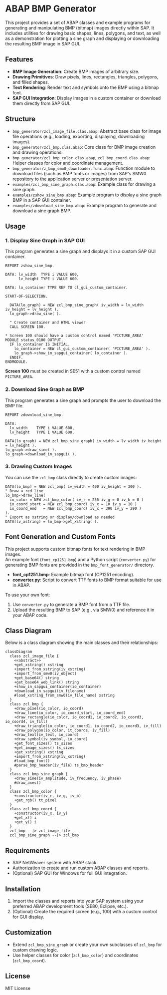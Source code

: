 # ABAP BMP Generator

This project provides a set of ABAP classes and example programs for generating and manipulating BMP (bitmap) images directly within SAP. It includes utilities for drawing basic shapes, lines, polygons, and text, as well as a demonstration for plotting a sine graph and displaying or downloading the resulting BMP image in SAP GUI.

## Features

- **BMP Image Generation**: Create BMP images of arbitrary size.
- **Drawing Primitives**: Draw pixels, lines, rectangles, triangles, polygons, and filled shapes.
- **Text Rendering**: Render text and symbols onto the BMP using a bitmap font.
- **SAP GUI Integration**: Display images in a custom container or download them directly from SAP GUI.

## Structure

- `bmp_generator/zcl_image_file.clas.abap`: Abstract base class for image file operations (e.g., loading, exporting, displaying, downloading images).
- `bmp_generator/zcl_bmp.clas.abap`: Core class for BMP image creation and drawing operations.
- `bmp_generator/zcl_bmp_color.clas.abap`, `zcl_bmp_coord.clas.abap`: Helper classes for color and coordinate management.
- `bmp_generator/z_bmp_smw0_downloader.func.abap`: Function module to download files (such as BMP fonts or images) from SAP's SMW0 repository to the application server or presentation server.
- `examples/zcl_bmp_sine_graph.clas.abap`: Example class for drawing a sine graph.
- `examples/zshow_sine_bmp.abap`: Example program to display a sine graph BMP in a SAP GUI container.
- `examples/zdownload_sine_bmp.abap`: Example program to generate and download a sine graph BMP.

## Usage

### 1. Display Sine Graph in SAP GUI

This program generates a sine graph and displays it in a custom SAP GUI container.

```abap
REPORT zshow_sine_bmp.

DATA: lv_width  TYPE i VALUE 600,
      lv_height TYPE i VALUE 600.

DATA: lo_container TYPE REF TO cl_gui_custom_container.

START-OF-SELECTION.

  DATA(lo_graph) = NEW zcl_bmp_sine_graph( iv_width = lv_width iv_height = lv_height ).
  lo_graph->draw_sine( ).

  " Create container and HTML viewer
  CALL SCREEN 100.

* Screen 100 should have a custom control named 'PICTURE_AREA'
MODULE status_0100 OUTPUT.
  IF lo_container IS INITIAL.
    lo_container = NEW cl_gui_custom_container( 'PICTURE_AREA' ).
    lo_graph->show_in_sapgui_container( lo_container ).
  ENDIF.
ENDMODULE.
```

**Screen 100** must be created in SE51 with a custom control named `PICTURE_AREA`.

### 2. Download Sine Graph as BMP

This program generates a sine graph and prompts the user to download the BMP file.

```abap
REPORT zdownload_sine_bmp.

DATA:
  lv_width    TYPE i VALUE 600,
  lv_height   TYPE i VALUE 600.

DATA(lo_graph) = NEW zcl_bmp_sine_graph( iv_width = lv_width iv_height = lv_height ).
lo_graph->draw_sine( ).
lo_graph->download_in_sapgui( ).
```

### 3. Drawing Custom Images

You can use the `zcl_bmp` class directly to create custom images:

```abap
DATA(lo_bmp) = NEW zcl_bmp( iv_width = 400 iv_height = 300 ).
" Draw a red line
lo_bmp->draw_line(
  io_color = NEW zcl_bmp_color( iv_r = 255 iv_g = 0 iv_b = 0 )
  io_coord_start = NEW zcl_bmp_coord( iv_x = 10 iv_y = 10 )
  io_coord_end   = NEW zcl_bmp_coord( iv_x = 390 iv_y = 290 )
).
" Export as xstring or display/download as needed
DATA(lv_xstring) = lo_bmp->get_xstring( ).
```

## Font Generation and Custom Fonts

This project supports custom bitmap fonts for text rendering in BMP images.  
An example font (`font_cp1251.bmp`) and a Python script (`converter.py`) for generating BMP fonts are provided in the `bmp_font_generator/` directory.

- **font_cp1251.bmp**: Example bitmap font (CP1251 encoding).
- **converter.py**: Script to convert TTF fonts to BMP format suitable for use in ABAP.

To use your own font:
1. Use `converter.py` to generate a BMP font from a TTF file.
2. Upload the resulting BMP to SAP (e.g., via SMW0) and reference it in your ABAP code.

## Class Diagram

Below is a class diagram showing the main classes and their relationships:

```mermaid
classDiagram
  class zcl_image_file {
    <<abstract>>
    +get_xstring() xstring
    +import_from_xstring(iv_xstring)
    +import_from_smw0(iv_object)
    +get_base64() string
    +get_base64_web_link() string
    +show_in_sapgui_container(io_container)
    +download_in_sapgui(iv_filename)
    #load_xstring_from_smw0(iv_file_name) xstring
  }
  class zcl_bmp {
    +draw_pixel(io_color, io_coord)
    +draw_line(io_color, io_coord_start, io_coord_end)
    +draw_rectangle(io_color, io_coord1, io_coord2, io_coord3, io_coord4, iv_fill)
    +draw_triangle(io_color, io_coord1, io_coord2, io_coord3, iv_fill)
    +draw_polygon(io_color, it_coords, iv_fill)
    +draw_text(iv_text, io_coord)
    +draw_symbol(iv_symbol, io_coord)
    +get_font_sizes() ts_sizes
    +get_image_sizes() ts_sizes
    +get_xstring() xstring
    +import_from_xstring(iv_xstring)
    #load_bmp_font()
    #parse_bmp_header(iv_file) ts_bmp_header
  }
  class zcl_bmp_sine_graph {
    +draw_sine(iv_amplitude, iv_frequency, iv_phase)
    #draw_axes()
  }
  class zcl_bmp_color {
    +constructor(iv_r, iv_g, iv_b)
    +get_rgb() tt_pixel
  }
  class zcl_bmp_coord {
    +constructor(iv_x, iv_y)
    +get_x() i
    +get_y() i
  }
  zcl_bmp --|> zcl_image_file
  zcl_bmp_sine_graph --|> zcl_bmp
```

## Requirements

- SAP NetWeaver system with ABAP stack.
- Authorization to create and run custom ABAP classes and reports.
- (Optional) SAP GUI for Windows for full GUI integration.

## Installation

1. Import the classes and reports into your SAP system using your preferred ABAP development tools (SE80, Eclipse, etc.).
2. (Optional) Create the required screen (e.g., 100) with a custom control for GUI display.

## Customization

- Extend `zcl_bmp_sine_graph` or create your own subclasses of `zcl_bmp` for custom drawing logic.
- Use helper classes for color (`zcl_bmp_color`) and coordinates (`zcl_bmp_coord`).

## License

MIT License